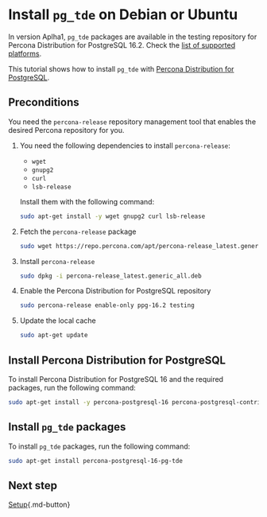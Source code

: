 # Install `pg_tde` on Debian or Ubuntu

In version Aplha1, `pg_tde` packages are available in the testing repository for Percona Distribution for PostgreSQL 16.2. Check the [list of supported platforms](install.md#__tabbed_1_2).

This tutorial shows how to install `pg_tde` with [Percona Distribution for PostgreSQL](https://docs.percona.com/postgresql/latest/index.html).

## Preconditions

You need the `percona-release` repository management tool that enables the desired Percona repository for you.

1. You need the following dependencies to install `percona-release`:
    
    - `wget`
    - `gnupg2`
    - `curl`
    - `lsb-release`
    
    Install them with the following command:
    
    ```bash
    sudo apt-get install -y wget gnupg2 curl lsb-release
    ```
    
2. Fetch the `percona-release` package

   ```bash
   sudo wget https://repo.percona.com/apt/percona-release_latest.generic_all.deb
   ```

3. Install `percona-release`

    ```bash
    sudo dpkg -i percona-release_latest.generic_all.deb
    ```

4. Enable the Percona Distribution for PostgreSQL repository

    ```bash
    sudo percona-release enable-only ppg-16.2 testing
    ```

5. Update the local cache

    ```bash
    sudo apt-get update
    ```

## Install Percona Distribution for PostgreSQL

To install Percona Distribution for PostgreSQL 16 and the required packages, run the following command:

```bash
sudo apt-get install -y percona-postgresql-16 percona-postgresql-contrib percona-postgresql-server-dev-all
```

## Install `pg_tde` packages

To install `pg_tde` packages, run the following command:

```bash
sudo apt-get install percona-postgresql-16-pg-tde
```

## Next step 

[Setup](setup.md){.md-button}
